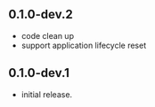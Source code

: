 ## 0.1.0-dev.2

* code clean up
* support application lifecycle reset

## 0.1.0-dev.1

* initial release.

